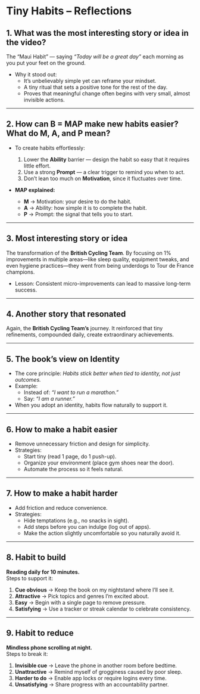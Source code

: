 # Tiny Habits – Reflections

## 1. What was the most interesting story or idea in the video?
The “Maui Habit” — saying *“Today will be a great day”* each morning as you put your feet on the ground.  
- Why it stood out:  
  - It’s unbelievably simple yet can reframe your mindset.  
  - A tiny ritual that sets a positive tone for the rest of the day.  
  - Proves that meaningful change often begins with very small, almost invisible actions.  

---

## 2. How can B = MAP make new habits easier? What do M, A, and P mean?
- To create habits effortlessly:  
  1. Lower the **Ability** barrier — design the habit so easy that it requires little effort.  
  2. Use a strong **Prompt** — a clear trigger to remind you when to act.  
  3. Don’t lean too much on **Motivation**, since it fluctuates over time.  

- **MAP explained:**  
  - **M** → Motivation: your desire to do the habit.  
  - **A** → Ability: how simple it is to complete the habit.  
  - **P** → Prompt: the signal that tells you to start.  

---

## 3. Most interesting story or idea
The transformation of the **British Cycling Team**. By focusing on 1% improvements in multiple areas—like sleep quality, equipment tweaks, and even hygiene practices—they went from being underdogs to Tour de France champions.  
- Lesson: Consistent micro-improvements can lead to massive long-term success.  

---

## 4. Another story that resonated
Again, the **British Cycling Team’s** journey. It reinforced that tiny refinements, compounded daily, create extraordinary achievements.  

---

## 5. The book’s view on Identity
- The core principle: *Habits stick better when tied to identity, not just outcomes.*  
- Example:  
  - Instead of: *“I want to run a marathon.”*  
  - Say: *“I am a runner.”*  
- When you adopt an identity, habits flow naturally to support it.  

---

## 6. How to make a habit easier
- Remove unnecessary friction and design for simplicity.  
- Strategies:  
  - Start tiny (read 1 page, do 1 push-up).  
  - Organize your environment (place gym shoes near the door).  
  - Automate the process so it feels natural.  

---

## 7. How to make a habit harder
- Add friction and reduce convenience.  
- Strategies:  
  - Hide temptations (e.g., no snacks in sight).  
  - Add steps before you can indulge (log out of apps).  
  - Make the action slightly uncomfortable so you naturally avoid it.  

---

## 8. Habit to build
**Reading daily for 10 minutes.**  
Steps to support it:  
1. **Cue obvious** → Keep the book on my nightstand where I’ll see it.  
2. **Attractive** → Pick topics and genres I’m excited about.  
3. **Easy** → Begin with a single page to remove pressure.  
4. **Satisfying** → Use a tracker or streak calendar to celebrate consistency.  

---

## 9. Habit to reduce
**Mindless phone scrolling at night.**  
Steps to break it:  
1. **Invisible cue** → Leave the phone in another room before bedtime.  
2. **Unattractive** → Remind myself of grogginess caused by poor sleep.  
3. **Harder to do** → Enable app locks or require logins every time.  
4. **Unsatisfying** → Share progress with an accountability partner.  
